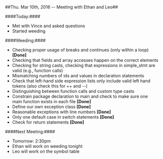 ##Thu. Mar 10th, 2016 -- Meeting with Ethan and Leo##

####Today:####
  * Met with Vince and asked questions
  * Started weeding

####Weeding:####
  * Checking proper usage of breaks and continues (only within a loop) **[Done]**
  * Checking that fields and array accesses happen on the correct elements 
  * Checking for string casts, checking that expressions in simple_stmt are valid (e.g., function calls) 
  * Mismatching numbers of ids and values in declaration statements
  * Check that left-hand side expression lists only include valid left hand tokens (also check this for ++ and --) 
  * Distinguishing between function calls and custom type casts 
  * Constrain package declaration to main and check to make sure one main function exists in each file **[Done]**
  * Define our own exception class **[Done]**
  * Reasonable exceptions with line numbers **[Done]**
  * Only one default case in switch statements **[Done]**
  * Check for return statements **[Done]**
  
####Next Meeting:####
  * Tomorrow: 2:30pm
  * Ethan will work on weeding tonight
  * Leo will work on the symbol table
